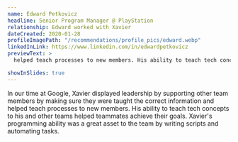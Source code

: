 ```yaml
---
name: Edward Petkovicz
headline: Senior Program Manager @ PlayStation
relationship: Edward worked with Xavier
dateCreated: 2020-01-28
profileImagePath: "/recommendations/profile_pics/edward.webp"
linkedInLink: https://www.linkedin.com/in/edwardpetkovicz
previewText: >
  helped teach processes to new members. His ability to teach tech concepts to his and other teams helped teammates achieve their goals...

showInSlides: true
---
```


In our time at Google, Xavier displayed leadership by supporting other team members by making sure they were taught the correct information and helped teach processes to new members. His ability to teach tech concepts to his and other teams helped teammates achieve their goals. Xavier's programming ability was a great asset to the team by writing scripts and automating tasks.
